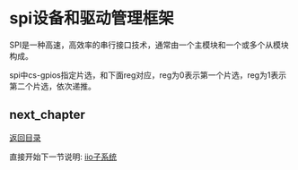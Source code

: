 # spi设备和驱动管理框架

SPI是一种高速，高效率的串行接口技术，通常由一个主模块和一个或多个从模块构成。

spi中cs-gpios指定片选，和下面reg对应，reg为0表示第一个片选，reg为1表示第二个片选，依次递推。

## next_chapter

[返回目录](../README.md)

直接开始下一节说明: [iio子系统](./ch03-09.iio_subsystem.md)
